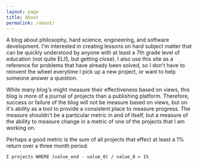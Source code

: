 ```yaml
---
layout: page
title: About
permalink: /about/
---
```


A blog about philosophy, hard science, engineering, and software development. I'm interested in creating lessons on hard subject matter that can be quickly understood by anyone with at least a 7th grade level of education (not quite ELI5, but getting close). I also use this site as a reference for problems that have already been solved, so I don't have to reinvent the wheel everytime I pick up a new project, or want to help someone answer a question.

While many blog's might measure their effectiveness based on views, this blog is more of a journal of projects than a publishing platform. Therefore, success or failure of the blog will not be measure based on views, but on it's ability as a tool to provide a consistent place to measure progress. The measure shouldn't be a particular metric in and of itself, but a measure of the ability to measure change in a metric of one of the projects that I am working on.

Perhaps a good metric is the sum of all projects that effect at least a 1% return over a three month period.

`Σ projects WHERE (value_end - value_0) / value_0 > 1%`
